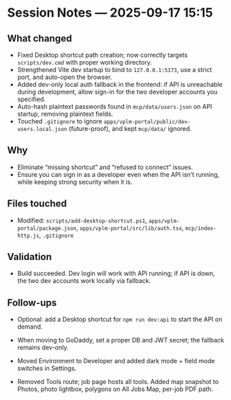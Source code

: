 # Session Notes — 2025-09-17 15:15

## What changed
- Fixed Desktop shortcut path creation; now correctly targets `scripts/dev.cmd` with proper working directory.
- Strengthened Vite dev startup to bind to `127.0.0.1:5173`, use a strict port, and auto-open the browser.
- Added dev-only local auth fallback in the frontend: if API is unreachable during development, allow sign-in for the two developer accounts you specified.
- Auto-hash plaintext passwords found in `mcp/data/users.json` on API startup, removing plaintext fields.
- Touched `.gitignore` to ignore `apps/vplm-portal/public/dev-users.local.json` (future-proof), and kept `mcp/data/` ignored.

## Why
- Eliminate “missing shortcut” and “refused to connect” issues.
- Ensure you can sign in as a developer even when the API isn’t running, while keeping strong security when it is.

## Files touched
- Modified: `scripts/add-desktop-shortcut.ps1`, `apps/vplm-portal/package.json`, `apps/vplm-portal/src/lib/auth.tsx`, `mcp/index-http.js`, `.gitignore`

## Validation
- Build succeeded. Dev login will work with API running; if API is down, the two dev accounts work locally via fallback.

## Follow-ups
- Optional: add a Desktop shortcut for `npm run dev:api` to start the API on demand.
- When moving to GoDaddy, set a proper DB and JWT secret; the fallback remains dev-only.


- Moved Environment to Developer and added dark mode + field mode switches in Settings.
- Removed Tools route; job page hosts all tools. Added map snapshot to Photos, photo lightbox, polygons on All Jobs Map, per-job PDF path.

